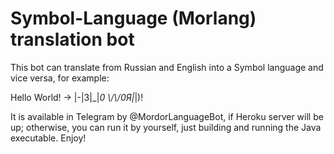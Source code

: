 # Symbol-Language (Morlang) translation bot
This bot can translate from Russian and English into a Symbol language and vice versa, for example:

Hello World! -> |-|3|_|_0 \\/\\/0Я|_|)!

It is available in Telegram by @MordorLanguageBot, if Heroku server will be up; otherwise, you can run it by yourself, just building and running the Java executable.
Enjoy!
